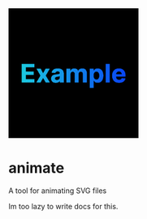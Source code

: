<img src="example/Example%20Animation.gif" width="256">

# animate
A tool for animating SVG files

Im too lazy to write docs for this.
